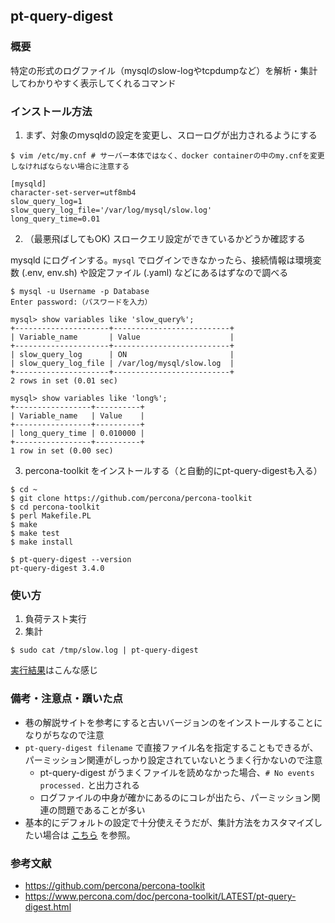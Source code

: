 ## pt-query-digest
### 概要
特定の形式のログファイル（mysqlのslow-logやtcpdumpなど）を解析・集計してわかりやすく表示してくれるコマンド

### インストール方法
1. まず、対象のmysqldの設定を変更し、スローログが出力されるようにする
```
$ vim /etc/my.cnf # サーバー本体ではなく、docker containerの中のmy.cnfを変更しなければならない場合に注意する
```
```
[mysqld]
character-set-server=utf8mb4
slow_query_log=1
slow_query_log_file='/var/log/mysql/slow.log'
long_query_time=0.01
```

2. （最悪飛ばしてもOK) スロークエリ設定ができているかどうか確認する

mysqld にログインする。`mysql` でログインできなかったら、接続情報は環境変数 (.env, env.sh) や設定ファイル (.yaml) などにあるはずなので調べる
```
$ mysql -u Username -p Database
Enter password:（パスワードを入力）
```
```
mysql> show variables like 'slow_query%';
+---------------------+--------------------------+
| Variable_name       | Value                    |
+---------------------+--------------------------+
| slow_query_log      | ON                       |
| slow_query_log_file | /var/log/mysql/slow.log  |
+---------------------+--------------------------+
2 rows in set (0.01 sec)

mysql> show variables like 'long%';
+-----------------+----------+
| Variable_name   | Value    |
+-----------------+----------+
| long_query_time | 0.010000 |
+-----------------+----------+
1 row in set (0.00 sec)
```

3. percona-toolkit をインストールする（と自動的にpt-query-digestも入る）
```
$ cd ~
$ git clone https://github.com/percona/percona-toolkit
$ cd percona-toolkit
$ perl Makefile.PL
$ make
$ make test
$ make install
```
```
$ pt-query-digest --version
pt-query-digest 3.4.0
```

### 使い方

1. 負荷テスト実行
2. 集計
```
$ sudo cat /tmp/slow.log | pt-query-digest
```

[実行結果](./resources/pt-query-digest-result.txt)はこんな感じ


### 備考・注意点・躓いた点
- 巷の解説サイトを参考にすると古いバージョンのをインストールすることになりがちなので注意
- `pt-query-digest filename` で直接ファイル名を指定することもできるが、パーミッション関連がしっかり設定されていないとうまく行かないので注意
  - pt-query-digest がうまくファイルを読めなかった場合、`# No events processed.` と出力される
  - ログファイルの中身が確かにあるのにコレが出たら、パーミッション関連の問題であることが多い
- 基本的にデフォルトの設定で十分使えそうだが、集計方法をカスタマイズしたい場合は [こちら](https://www.percona.com/doc/percona-toolkit/LATEST/pt-query-digest.html) を参照。

### 参考文献
- https://github.com/percona/percona-toolkit
- https://www.percona.com/doc/percona-toolkit/LATEST/pt-query-digest.html
